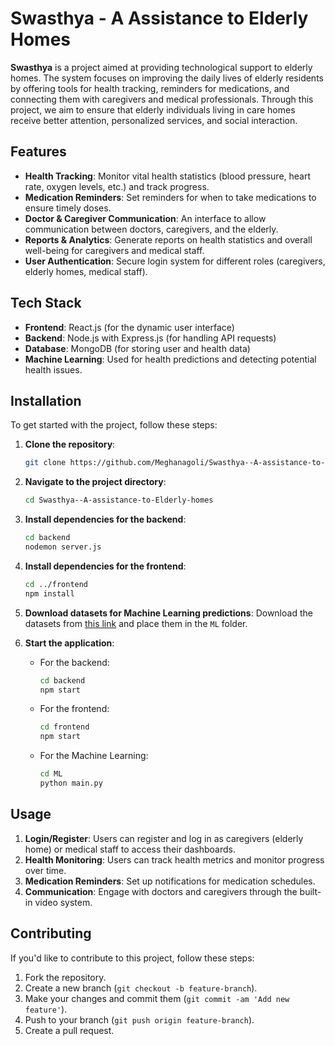 
# Swasthya - A Assistance to Elderly Homes

**Swasthya** is a project aimed at providing technological support to elderly homes. The system focuses on improving the daily lives of elderly residents by offering tools for health tracking, reminders for medications, and connecting them with caregivers and medical professionals. Through this project, we aim to ensure that elderly individuals living in care homes receive better attention, personalized services, and social interaction.

## Features

- **Health Tracking**: Monitor vital health statistics (blood pressure, heart rate, oxygen levels, etc.) and track progress.
- **Medication Reminders**: Set reminders for when to take medications to ensure timely doses.
- **Doctor & Caregiver Communication**: An interface to allow communication between doctors, caregivers, and the elderly.
- **Reports & Analytics**: Generate reports on health statistics and overall well-being for caregivers and medical staff.
- **User Authentication**: Secure login system for different roles (caregivers, elderly homes, medical staff).

## Tech Stack

- **Frontend**: React.js (for the dynamic user interface)
- **Backend**: Node.js with Express.js (for handling API requests)
- **Database**: MongoDB (for storing user and health data)
- **Machine Learning**: Used for health predictions and detecting potential health issues.

## Installation

To get started with the project, follow these steps:

1. **Clone the repository**:
   ```bash
   git clone https://github.com/Meghanagoli/Swasthya--A-assistance-to-Elderly-homes.git
   ```

2. **Navigate to the project directory**:
   ```bash
   cd Swasthya--A-assistance-to-Elderly-homes
   ```

3. **Install dependencies for the backend**:
   ```bash
   cd backend
   nodemon server.js
   ```

4. **Install dependencies for the frontend**:
   ```bash
   cd ../frontend
   npm install
   ```

5. **Download datasets for Machine Learning predictions**:
   Download the datasets from [this link](https://drive.google.com/drive/folders/1DddizlVTkNtr5uER_sf_9rHllG9NcYeO?usp=drive_link) and place them in the `ML` folder.

6. **Start the application**:
   - For the backend:
     ```bash
     cd backend
     npm start
     ```
   - For the frontend:
     ```bash
     cd frontend
     npm start
     ```
   - For the Machine Learning:
     ```bash
     cd ML
     python main.py
     ```

## Usage

1. **Login/Register**: Users can register and log in as caregivers (elderly home) or medical staff to access their dashboards.
2. **Health Monitoring**: Users can track health metrics and monitor progress over time.
3. **Medication Reminders**: Set up notifications for medication schedules.
4. **Communication**: Engage with doctors and caregivers through the built-in video system.

## Contributing

If you'd like to contribute to this project, follow these steps:

1. Fork the repository.
2. Create a new branch (`git checkout -b feature-branch`).
3. Make your changes and commit them (`git commit -am 'Add new feature'`).
4. Push to your branch (`git push origin feature-branch`).
5. Create a pull request.

